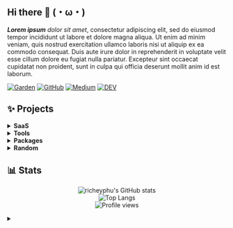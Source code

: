 ## Hi there 👋 (・ω・)

**_Lorem ipsum_** _dolor sit amet_, consectetur adipiscing elit, sed do eiusmod tempor incididunt ut labore et dolore magna aliqua. Ut enim ad minim veniam, quis nostrud exercitation ullamco laboris nisi ut aliquip ex ea commodo consequat. Duis aute irure dolor in reprehenderit in voluptate velit esse cillum dolore eu fugiat nulla pariatur. Excepteur sint occaecat cupidatat non proident, sunt in culpa qui officia deserunt mollit anim id est laborum.

[![Garden](https://img.shields.io/badge/🌱_Garden-2D3748?style=for-the-badge)](https://story.phurit.de)
[![GitHub](https://img.shields.io/badge/github-%23121011.svg?style=for-the-badge&logo=github&logoColor=white)](https://richeyphu.github.io/)
[![Medium](https://img.shields.io/badge/Medium-12100E?style=for-the-badge&logo=medium&logoColor=white)](https://medium.com/@akaraX)
[![DEV](https://img.shields.io/badge/dev.to-0A0A0A?style=for-the-badge&logo=devdotto&logoColor=white)](https://dev.to/akarax)

## ✨ Projects

<details>
<summary><b>SaaS</b></summary>

- [Thai Regex Dict 🇹🇭](https://thai-regex-dict.vercel.app/)
- [Loremity ♾️](https://loremity.vercel.app/)
- [πery 🥧](https://piery.vercel.app/)

</details>

<details>
<summary><b>Tools</b></summary>

- [pyurlfuzzer 👾](https://github.com/richeyphu/pyurlfuzzer)
- [noicesoup 🍲](https://github.com/richeyphu/noicesoup)
- [Certgen 🎖️](https://github.com/TNI-Cybersec/Certgen)
- [PakFlag 🚩](https://github.com/TNI-Cybersec/PakFlag)  

</details>

<details>
<summary><b>Packages</b></summary>

- [express-now 📊](https://www.npmjs.com/package/express-now)
- [PowBigInt.js 🧮](https://www.npmjs.com/package/powbigint)
  
</details>

<details>
<summary><b>Random</b></summary>

- [GetMotivated ⚔️](https://github.com/richeyphu/GetMotivated)
- [WatchDoge 🐶](https://github.com/richeyphu/WatchDoge)
- [Comcraft API 🖥️](https://github.com/richeyphu/express-comcraft)
- [Slaviii 😺](https://github.com/richeyphu/Slaviii)
- [RRRaaSSs 🕺](https://rrraass.vercel.app/)  

</details>

## 📊 Stats

<p align="center">
  <picture>
    <source media="(prefers-color-scheme: dark)" srcset="https://github-readme-stats.vercel.app/api?username=richeyphu&show_icons=true&count_private=true&include_all_commits=true&theme=radical">
    <img alt="richeyphu's GitHub stats" src="https://github-readme-stats.vercel.app/api?username=richeyphu&show_icons=true&count_private=true&include_all_commits=true">
  </picture>
  <br/>
  <picture>
    <source media="(prefers-color-scheme: dark)" srcset="https://github-readme-stats.vercel.app/api/top-langs/?username=richeyphu&layout=compact&langs_count=6&hide=jupyter%20notebook&theme=radical">
    <img alt="Top Langs" src="https://github-readme-stats.vercel.app/api/top-langs/?username=richeyphu&layout=compact&langs_count=6&hide=jupyter%20notebook">
  </picture>
  <br/>  
  <img src="https://komarev.com/ghpvc/?username=richeyphu&color=ff69b4&label=stray🐈+→+no." alt="Profile views">
</p>

<details>
<summary></summary>
<p align="center">

[![@phuritd's Holopin board](https://holopin.io/api/user/board?user=phuritd)](https://holopin.io/@phuritd)

</p>
</details>

<!-- ![Profile views](https://komarev.com/ghpvc/?username=richeyphu&color=ff69b4&label=stray🐈+→+no.) <!-- Start counting on 19/7/2564 -->
<!-- [![richeyphu's wakatime stats](https://github-readme-stats.vercel.app/api/wakatime?username=richeyphu)](https://github.com/anuraghazra/github-readme-stats) -->

<!--
**richeyphu/richeyphu** is a ✨ _special_ ✨ repository because its `README.md` (this file) appears on your GitHub profile.

Here are some ideas to get you started:

- 🔭 I’m currently working on ...
- 🌱 I’m currently learning ...
- 👯 I’m looking to collaborate on ...
- 🤔 I’m looking for help with ...
- 💬 Ask me about ...
- 📫 How to reach me: ...
- 😄 Pronouns: ...
- ⚡ Fun fact: ...
-->
